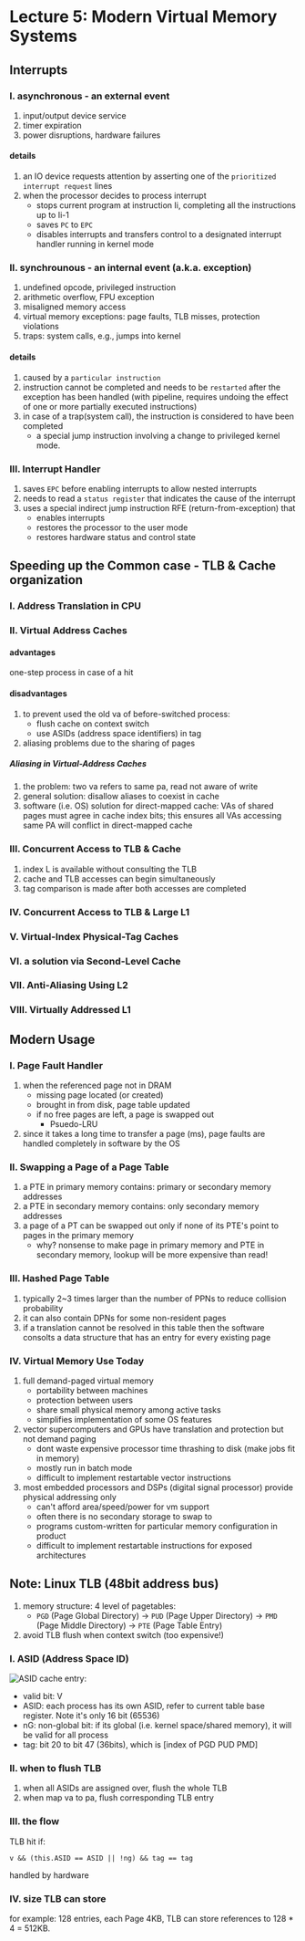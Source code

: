 # Lecture 5: Modern Virtual Memory Systems
## Interrupts
### I. asynchronous - an external event
1. input/output device service
2. timer expiration
3. power disruptions, hardware failures
#### details
1. an IO device requests attention by asserting one of the `prioritized interrupt request` lines
2. when the processor decides to process interrupt
    - stops current program at instruction Ii, completing all the instructions up to Ii-1
    - saves `PC` to `EPC`
    - disables interrupts and transfers control to a designated interrupt handler running in kernel mode
### II. synchrounous - an internal event (a.k.a. exception)
1. undefined opcode, privileged instruction
2. arithmetic overflow, FPU exception
3. misaligned memory access
4. virtual memory exceptions: page faults, TLB misses, protection violations
5. traps: system calls, e.g., jumps into kernel
#### details
1. caused by a `particular instruction`
2. instruction cannot be completed and needs to be `restarted` after the exception has been handled (with pipeline, requires undoing the effect of one or more partially executed instructions)
3. in case of a trap(system call), the instruction is considered to have been completed
    - a special jump instruction involving a change to privileged kernel mode.
### III. Interrupt Handler
1. saves `EPC` before enabling interrupts to allow nested interrupts
2. needs to read a `status register` that indicates the cause of the interrupt
3. uses a special indirect jump instruction RFE (return-from-exception) that
    - enables interrupts
    - restores the processor to the user mode
    - restores hardware status and control state
## Speeding up the Common case - TLB & Cache organization
### I. Address Translation in CPU
### II. Virtual Address Caches
#### advantages
one-step process in case of a hit
#### disadvantages
1. to prevent used the old va of before-switched process:
    - flush cache on context switch
    - use ASIDs (address space identifiers) in tag
2. aliasing problems due to the sharing of pages
##### Aliasing in Virtual-Address Caches
1. the problem: two va refers to same pa, read not aware of write
2. general solution: disallow aliases to coexist in cache
3. software (i.e. OS) solution for direct-mapped cache: VAs of shared pages must agree in cache index bits; this ensures all VAs accessing same PA will conflict in direct-mapped cache
### III. Concurrent Access to TLB & Cache
1. index L is available without consulting the TLB
2. cache and TLB accesses can begin simultaneously
3. tag comparison is made after both accesses are completed
### IV. Concurrent Access to TLB & Large L1
### V. Virtual-Index Physical-Tag Caches
### VI. a solution via Second-Level Cache
### VII. Anti-Aliasing Using L2
### VIII. Virtually Addressed L1
## Modern Usage
### I. Page Fault Handler
1. when the referenced page not in DRAM
    - missing page located (or created)
    - brought in from disk, page table updated
    - if no free pages are left, a page is swapped out
        - Psuedo-LRU
2. since it takes a long time to transfer a page (ms), page faults are handled completely in software by the OS
### II. Swapping a Page of a Page Table
1. a PTE in primary memory contains: primary or secondary memory addresses
2. a PTE in secondary memory contains: only secondary memory addresses
3. a page of a PT can be swapped out only if none of its PTE's point to pages in the primary memory
    - why? nonsense to make page in primary memory and PTE in secondary memory, lookup will be more expensive than read!
### III. Hashed Page Table
1. typically 2~3 times larger than the number of PPNs to reduce collision probability
2. it can also contain DPNs for some non-resident pages
3. if a translation cannot be resolved in this table then the software consolts a data structure that has an entry for every existing page
### IV. Virtual Memory Use Today
1. full demand-paged virtual memory
    - portability between machines
    - protection between users
    - share small physical memory among active tasks
    - simplifies implementation of some OS features
2. vector supercomputers and GPUs have translation and protection but not demand paging
    - dont waste expensive processor time thrashing to disk (make jobs fit in memory)
    - mostly run in batch mode
    - difficult to implement restartable vector instructions
3. most embedded processors and DSPs (digital signal processor) provide physical addressing only
    - can't afford area/speed/power for vm support
    - often there is no secondary storage to swap to
    - programs custom-written for particular memory configuration in product
    - difficult to implement restartable instructions for exposed architectures
## Note: Linux TLB (48bit address bus)
1. memory structure: 4 level of pagetables: 
    - `PGD` (Page Global Directory) -> `PUD` (Page Upper Directory) -> `PMD` (Page Middle Directory) -> `PTE` (Page Table Entry)
2. avoid TLB flush when context switch (too expensive!)
### I. ASID (Address Space ID)
![ASID](./img/v2-80141749c349c85b28ee001e2d3f88c5_720w.jpg)
cache entry:
- valid bit: V
- ASID: each process has its own ASID, refer to current table base register. Note it's only 16 bit (65536)
- nG: non-global bit: if its global (i.e. kernel space/shared memory), it will be valid for all process
- tag: bit 20 to bit 47 (36bits), which is [index of PGD PUD PMD]
### II. when to flush TLB
1. when all ASIDs are assigned over, flush the whole TLB
2. when map va to pa, flush corresponding TLB entry
### III. the flow
TLB hit if:
```
v && (this.ASID == ASID || !ng) && tag == tag 
```
handled by hardware
### IV. size TLB can store
for example: 128 entries, each Page 4KB, TLB can store references to 128 * 4 = 512KB.